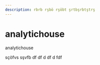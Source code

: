 ```yaml
---
description: rbrb rşbö rşöbt şrtbşrbtştrş
---
```


# analytichouse

analytichouse

sçöfvs sşvfb df df d df d fdf

